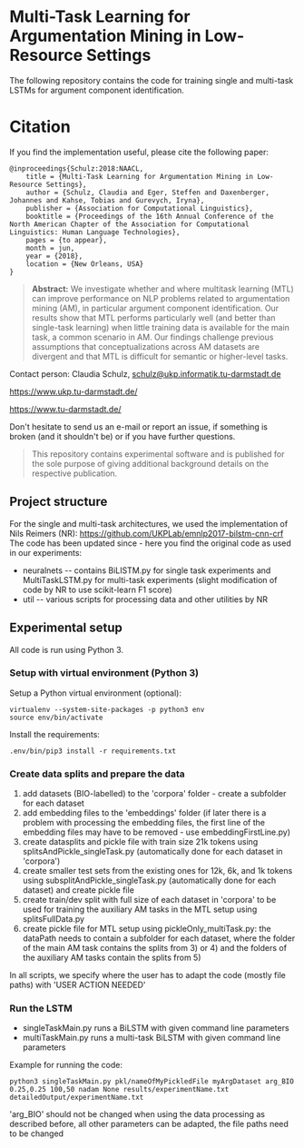 # Multi-Task Learning for Argumentation Mining in Low-Resource Settings

The following repository contains the code for training single and multi-task LSTMs for argument component identification. 

# Citation 
If you find the implementation useful, please cite the following paper:

```
@inproceedings{Schulz:2018:NAACL,
	title = {Multi-Task Learning for Argumentation Mining in Low-Resource Settings},
	author = {Schulz, Claudia and Eger, Steffen and Daxenberger, Johannes and Kahse, Tobias and Gurevych, Iryna},
	publisher = {Association for Computational Linguistics},
	booktitle = {Proceedings of the 16th Annual Conference of the North American Chapter of the Association for Computational Linguistics: Human Language Technologies},
	pages = {to appear},
	month = jun,
	year = {2018},
	location = {New Orleans, USA}
}
```
> **Abstract:** We investigate whether and where multitask learning (MTL) can improve performance on NLP problems related to argumentation mining (AM), in particular argument component identification. Our results show that MTL performs particularly
well (and better than single-task learning) when little training data is available for the main task, a common scenario in AM. Our findings challenge previous assumptions that conceptualizations across AM datasets are divergent and that MTL is difficult for semantic or higher-level tasks.


Contact person: Claudia Schulz, schulz@ukp.informatik.tu-darmstadt.de

https://www.ukp.tu-darmstadt.de/

https://www.tu-darmstadt.de/


Don't hesitate to send us an e-mail or report an issue, if something is broken (and it shouldn't be) or if you have further questions.

> This repository contains experimental software and is published for the sole purpose of giving additional background details on the respective publication. 


## Project structure
For the single and multi-task architectures, we used the implementation of Nils Reimers (NR): https://github.com/UKPLab/emnlp2017-bilstm-cnn-crf
The code has been updated since - here you find the original code as used in our experiments:
* neuralnets -- contains BiLISTM.py for single task experiments and MultiTaskLSTM.py for multi-task experiments (slight modification of code by NR to use scikit-learn F1 score)
* util -- various scripts for processing data and other utilities by NR

## Experimental setup
All code is run using Python 3.

### Setup with virtual environment (Python 3)

Setup a Python virtual environment (optional):
``` 
virtualenv --system-site-packages -p python3 env
source env/bin/activate
```

Install the requirements:
```
.env/bin/pip3 install -r requirements.txt
```

### Create data splits and prepare the data
1) add datasets (BIO-labelled) to the 'corpora' folder - create a subfolder for each dataset
2) add embedding files to the 'embeddings' folder (if later there is a problem with processing the embedding files, the first line of the embedding files may have to be removed - use embeddingFirstLine.py)
3) create datasplits and pickle file with train size 21k tokens using splitsAndPickle_singleTask.py (automatically done for each dataset in 'corpora')
4) create smaller test sets from the existing ones for 12k, 6k, and 1k tokens using subsplitAndPickle_singleTask.py (automatically done for each dataset)  and create pickle file
5) create train/dev split with full size of each dataset in 'corpora' to be used for training the auxiliary AM tasks in the MTL setup using splitsFullData.py
6) create pickle file for MTL setup using pickleOnly_multiTask.py: the dataPath needs to contain a subfolder for each dataset, where the folder of the main AM task contains the splits from 3) or 4) and the folders of the auxiliary AM tasks contain the splits from 5)

In all scripts, we specify where the user has to adapt the code (mostly file paths) with 'USER ACTION NEEDED'

### Run the LSTM
* singleTaskMain.py runs a BiLSTM with given command line parameters
* multiTaskMain.py runs a multi-task BiLSTM with given command line parameters

Example for running the code:
```
python3 singleTaskMain.py pkl/nameOfMyPickledFile myArgDataset arg_BIO 0.25,0.25 100,50 nadam None results/experimentName.txt detailedOutput/experimentName.txt
```
'arg_BIO' should not be changed when using the data processing as described before, all other parameters can be adapted, the file paths need to be changed
